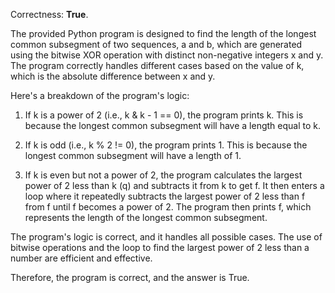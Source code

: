 Correctness: **True**.

The provided Python program is designed to find the length of the longest common subsegment of two sequences, a and b, which are generated using the bitwise XOR operation with distinct non-negative integers x and y. The program correctly handles different cases based on the value of k, which is the absolute difference between x and y.

Here's a breakdown of the program's logic:

1. If k is a power of 2 (i.e., k & k - 1 == 0), the program prints k. This is because the longest common subsegment will have a length equal to k.

2. If k is odd (i.e., k % 2 != 0), the program prints 1. This is because the longest common subsegment will have a length of 1.

3. If k is even but not a power of 2, the program calculates the largest power of 2 less than k (q) and subtracts it from k to get f. It then enters a loop where it repeatedly subtracts the largest power of 2 less than f from f until f becomes a power of 2. The program then prints f, which represents the length of the longest common subsegment.

The program's logic is correct, and it handles all possible cases. The use of bitwise operations and the loop to find the largest power of 2 less than a number are efficient and effective.

Therefore, the program is correct, and the answer is True.